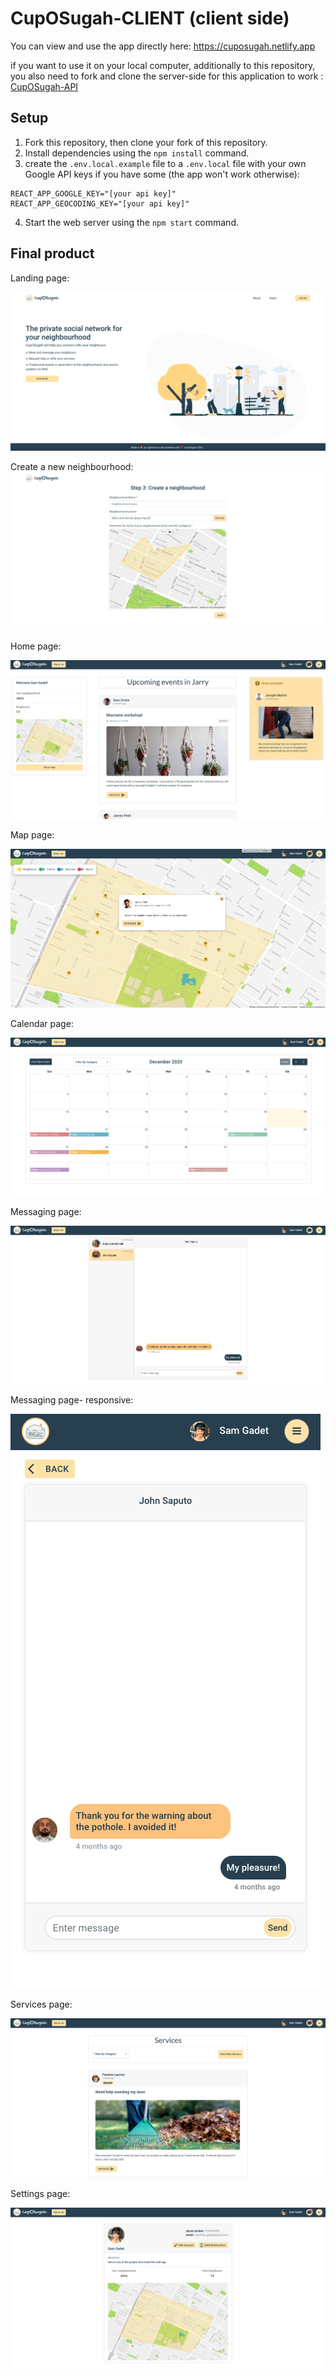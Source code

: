 # CupOSugah-CLIENT (client side)



You can view and use the app directly here: https://cuposugah.netlify.app

if you want to use it on your local computer, additionally to this repository, you also need to fork and clone the server-side for this application to work : 
<a href="https://github.com/Samy0412/CupOSugah-API">CupOSugah-API</a>

## Setup

1. Fork this repository, then clone your fork of this repository.
2. Install dependencies using the `npm install` command.
3. create the `.env.local.example` file to a  `.env.local` file with your own Google API keys if you have some (the app won't work otherwise):
```
REACT_APP_GOOGLE_KEY="[your api key]"
REACT_APP_GEOCODING_KEY="[your api key]"
```
4. Start the web server using the `npm start` command. 


## Final product

Landing page: 

!["landing page"](https://github.com/Samy0412/CupOSugah-CLIENT/blob/main/public/images/landing-page.png?raw=true)

Create a new neighbourhood:
!["create neighbourhood"](https://github.com/Samy0412/CupOSugah-CLIENT/blob/main/public/images/create-neighbourhood.png?raw=true)

Home page:

!["home page"](https://github.com/Samy0412/CupOSugah-CLIENT/blob/main/public/images/home-page.png?raw=true)

Map page:

!["map"](https://github.com/Samy0412/CupOSugah-CLIENT/blob/main/public/images/map-page.png?raw=true)

Calendar page:

!["calendar"](https://github.com/Samy0412/CupOSugah-CLIENT/blob/main/public/images/calendar-page.png?raw=true)

Messaging page:

!["messages"](https://github.com/Samy0412/CupOSugah-CLIENT/blob/main/public/images/messages-page.png?raw=true)

Messaging page- responsive:

!["messages-responsive"](https://github.com/Samy0412/CupOSugah-CLIENT/blob/main/public/images/responsive-messages.png?raw=true)

Services page:

!["Services"](https://github.com/Samy0412/CupOSugah-CLIENT/blob/main/public/images/service-page.png?raw=true)

Settings page: 

!["settings"](https://github.com/Samy0412/CupOSugah-CLIENT/blob/main/public/images/settings.png?raw=true)


